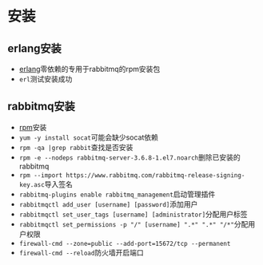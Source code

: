 # 安装

## erlang安装

- [erlang](https://github.com/rabbitmq/erlang-rpm/releases)零依赖的专用于rabbitmq的rpm安装包
- `erl`测试安装成功

## rabbitmq安装

- [rpm](https://www.rabbitmq.com/install-rpm.html)安装
- `yum -y install socat`可能会缺少socat依赖
- `rpm -qa |grep rabbit`查找是否安装
- `rpm -e --nodeps rabbitmq-server-3.6.8-1.el7.noarch`删除已安装的rabbitmq
- `rpm --import https://www.rabbitmq.com/rabbitmq-release-signing-key.asc`导入签名
- `rabbitmq-plugins enable rabbitmq_management`启动管理插件
- `rabbitmqctl add_user [username] [password]`添加用户
- `rabbitmqctl set_user_tags [username] [administrator]`分配用户标签
- `rabbitmqctl set_permissions -p "/" [username] ".*" ".*" "/*"`分配用户权限
- `firewall-cmd --zone=public --add-port=15672/tcp --permanent`
- `firewall-cmd --reload`防火墙开启端口
